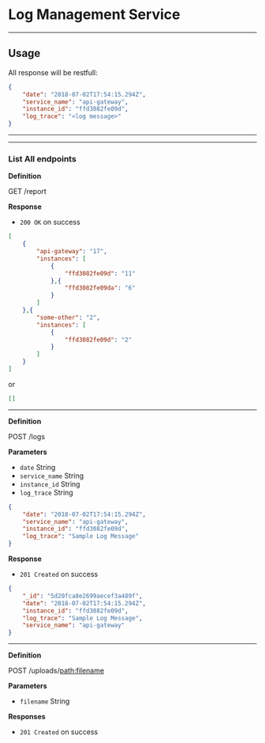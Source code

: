 # Log Management Service 
---
## Usage 

All response will be restfull:

```JSON
{
	"date": "2018-07-02T17:54:15.294Z",
	"service_name": "api-gateway",
	"instance_id": "ffd3082fe09d",
	"log_trace": "<log message>"
}
```
---
---
### List All endpoints

**Definition**

GET /report

**Response**

- `200 OK` on success

```JSON
[
	{
		"api-gateway": "17",
		"instances": [
			{
				"ffd3082fe09d": "11"
			},{
				"ffd3082fe09da": "6"
			}
		]
	},{
		"some-other": "2",
		"instances": [
			{
				"ffd3082fe09d": "2"
			}
		]
	}
]
```

or 

```JSON
[]
```
---

**Definition**

POST /logs

**Parameters**

- `date` String
- `service_name` String
- `instance_id` String
- `log_trace` String

```JSON
{
	"date": "2018-07-02T17:54:15.294Z",
	"service_name": "api-gateway",
	"instance_id": "ffd3082fe09d",
	"log_trace": "Sample Log Message"
}
```

**Response**

- `201 Created` on success

```JSON
{
    "_id": "5d20fca8e2699aecef3a489f",
    "date": "2018-07-02T17:54:15.294Z",
    "instance_id": "ffd3082fe09d",
    "log_trace": "Sample Log Message",
    "service_name": "api-gateway"
}
```
---
**Definition**

POST /uploads/<path:filename>

**Parameters**

- `filename` String

**Responses**

- `201 Created` on success

